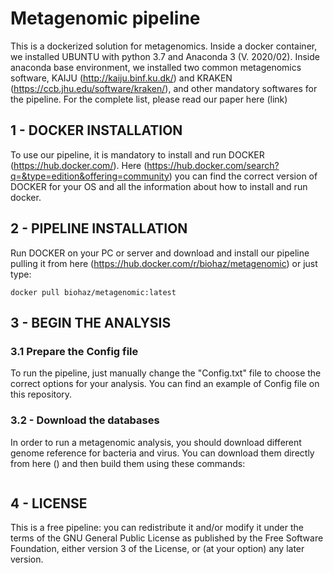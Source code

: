 # Metagenomic pipeline

This is a dockerized solution for metagenomics. Inside a docker container, we installed UBUNTU with python 3.7 and Anaconda 3 (V. 2020/02).
Inside anaconda base environment, we installed two common metagenomics software, KAIJU (http://kaiju.binf.ku.dk/) and KRAKEN (https://ccb.jhu.edu/software/kraken/), and other mandatory softwares for the pipeline. For the complete list, please read our paper here (link)


## 1 - DOCKER INSTALLATION

To use our pipeline, it is mandatory to install and run DOCKER (https://hub.docker.com/). Here (https://hub.docker.com/search?q=&type=edition&offering=community) you can find the correct version of DOCKER for your OS and all the information about how to install and run docker. 


## 2 - PIPELINE INSTALLATION

Run DOCKER on your PC or server and download and install our pipeline pulling it from here (https://hub.docker.com/r/biohaz/metagenomic) or just type:
```
docker pull biohaz/metagenomic:latest
```


## 3 - BEGIN THE ANALYSIS

### 3.1 Prepare the Config file

To run the pipeline, just manually change the "Config.txt" file to choose the correct options for your analysis. You can find an example of Config file on this repository.

### 3.2 - Download the databases

In order to run a metagenomic analysis, you should download different genome reference for bacteria and virus.
You can download them directly from here () and then build them using these commands:
```
```




## 4 - LICENSE
This is a free pipeline: you can redistribute it and/or modify it under the terms of the GNU General Public License as published by the Free Software Foundation, either version 3 of the License, or (at your option) any later version.

